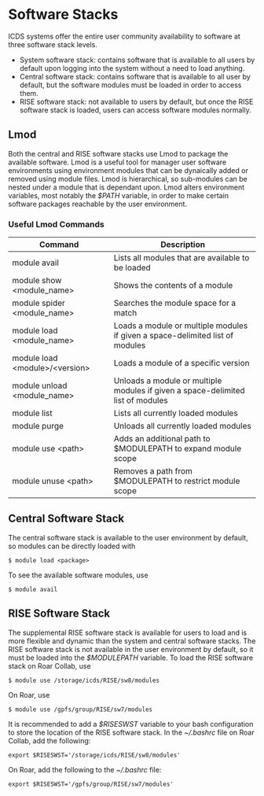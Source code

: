 
# Software Stacks

ICDS systems offer the entire user community availability to software at three software stack levels.

- System software stack: contains software that is available to all users by default upon logging into the system without a need to load anything.
- Central software stack: contains software that is available to all user by default, but the software modules must be loaded in order to access them.
- RISE software stack: not available to users by default, but once the RISE software stack is loaded, users can access software modules normally.


## Lmod

Both the central and RISE software stacks use Lmod to package the available software. Lmod is a useful tool for manager user software environments using environment modules that can be dynaically added or removed using module files. Lmod is hierarchical, so sub-modules can be nested under a module that is dependant upon. Lmod alters environment variables, most notably the *$PATH* variable, in order to make certain software packages reachable by the user environment.


### Useful Lmod Commands

| Command | Description |
| ---- | ---- |
| module avail | Lists all modules that are available to be loaded |
| module show \<module_name> | Shows the contents of a module |
| module spider \<module_name> | Searches the module space for a match |
| module load \<module_name> | Loads a module or multiple modules if given a space-delimited list of modules |
| module load \<module>/\<version> | Loads a module of a specific version |
| module unload \<module_name> | Unloads a module or multiple modules if given a space-delimited list of modules |
| module list | Lists all currently loaded modules |
| module purge | Unloads all currently loaded modules |
| module use \<path> | Adds an additional path to $MODULEPATH to expand module scope |
| module unuse \<path> | Removes a path from $MODULEPATH to restrict module scope |


## Central Software Stack

The central software stack is available to the user environment by default, so modules can be directly loaded with
```
$ module load <package>
```

To see the available software modules, use
```
$ module avail
```


## RISE Software Stack

The supplemental RISE software stack is available for users to load and is more flexible and dynamic than the system and central software stacks. The RISE software stack is not available in the user environment by default, so it must be loaded into the *$MODULEPATH* variable. To load the RISE software stack on Roar Collab, use
```
$ module use /storage/icds/RISE/sw8/modules
```
On Roar, use
```
$ module use /gpfs/group/RISE/sw7/modules
```

It is recommended to add a *$RISESWST* variable to your bash configuration to store the location of the RISE software stack. In the *~/.bashrc* file on Roar Collab, add the following:
```
export $RISESWST='/storage/icds/RISE/sw8/modules'
```
On Roar, add the following to the *~/.bashrc* file:
```
export $RISESWST='/gpfs/group/RISE/sw7/modules'
```
